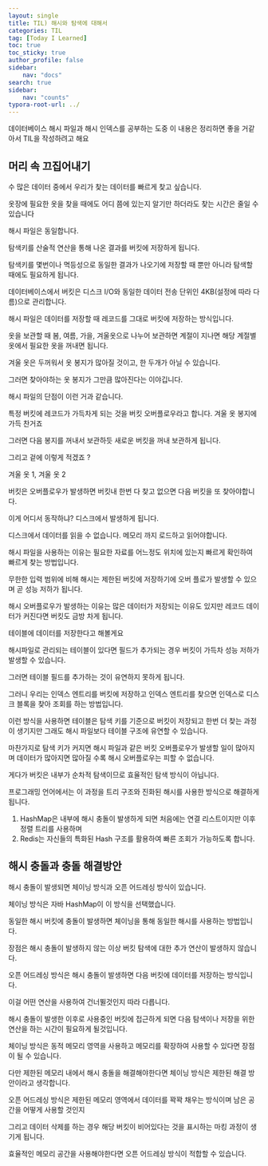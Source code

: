 ```yaml
---
layout: single
title: TIL) 해시와 탐색에 대해서
categories: TIL
tag: [Today I Learned]
toc: true
toc_sticky: true
author_profile: false
sidebar:
    nav: "docs"
search: true
sidebar:
    nav: "counts"
typora-root-url: ../
---
```


데이터베이스 해시 파일과 해시 인덱스를 공부하는 도중 이 내용은 정리하면 좋을 거같아서 TIL을 작성하려고 해요

## 머리 속 끄집어내기

수 많은 데이터 중에서 우리가 찾는 데이터를 빠르게 찾고 싶습니다.

옷장에 필요한 옷을 찾을 때에도 어디 쯤에 있는지 알기만 하더라도 찾는 시간은 줄일 수 있습니다



해시 파일은 동일합니다.

탐색키를 산술적 연산을 통해 나온 결과를 버킷에 저장하게 됩니다.

탐색키를 몇번이나 멱등성으로 동일한 결과가 나오기에 저장할 때 뿐만 아니라 탐색할 때에도 필요하게 됩니다.



데이터베이스에서 버킷은 디스크 I/O와 동일한 데이터 전송 단위인 4KB(설정에 따라 다름)으로 관리합니다.

해시 파일은 데이터를 저장할 때 레코드를 그대로 버킷에 저장하는 방식입니다.



옷을 보관할 때 봄, 여름, 가을, 겨울옷으로 나누어 보관하면 계절이 지나면 해당 계절별 옷에서 필요한 옷을 꺼내면 됩니다.

겨울 옷은 두꺼워서 옷 봉지가 많아질 것이고, 한 두개가 아닐 수 있습니다.

그러면 찾아야하는 옷 봉지가 그만큼 많아진다는 이야깁니다.

해시 파일의 단점이 이런 거과 같습니다.

특정 버킷에 레코드가 가득차게 되는 것을 버킷 오버플로우라고 합니다. 겨울 옷 봉지에 가득 찬거죠

그러면 다음 봉지를 꺼내서 보관하듯 새로운 버킷을 꺼내 보관하게 됩니다.

그리고 겉에 이렇게 적겠죠  ?

겨울 옷 1, 겨울 옷 2

버킷은 오버플로우가 발생하면 버킷내 한번 다 찾고 없으면 다음 버킷을 또 찾아야합니다.

이게 어디서 동작하냐? 디스크에서 발생하게 됩니다.

디스크에서 데이터를 읽을 수 없습니다. 메모리 까지 로드하고 읽어야합니다. 



해시 파일을 사용하는 이유는 필요한 자료를 어느정도 위치에 있는지 빠르게 확인하여 빠르게 찾는 방법입니다.

무한한 입력 범위에 비해 해시는 제한된 버킷에 저장하기에 오버 플로가 발생할 수 있으며 곧 성능 저하가 됩니다.



해시 오버플로우가 발생하는 이유는 많은 데이터가 저장되는 이유도 있지만 레코드 데이터가 커진다면 버킷도 금방 차게 됩니다.

테이블에 데이터를 저장한다고 해볼게요

해시파일로 관리되는 테이블이 있다면 필드가 추가되는 경우 버킷이 가득차 성능 저하가 발생할 수 있습니다.

그러면 테이블 필드를 추가하는 것이 유연하지 못하게 됩니다.



그러니 우리는 인덱스 엔트리를 버킷에 저장하고
인덱스 엔트리를 찾으면 인덱스로 디스크 블록을 찾아 조회를 하는 방법입니다.

이런 방식을 사용하면 테이블은 탐색 키를 기준으로 버킷이 저장되고 한번 더 찾는 과정이 생기지만 그래도 해시 파일보다 테이블 구조에 유연할 수 있습니다.

마찬가지로 탐색 키가 커지면 해시 파일과 같은 버킷 오버플로우가 발생할 일이 많아지며 데이터가 많아지면 많아질 수록 해시 오버플로우는 피할 수 없습니다.

게다가 버킷은 내부가 순차적 탐색이므로 효율적인 탐색 방식이 아닙니다.



프로그래밍 언어에서는 이 과정을 트리 구조와 진화된 해시를 사용한 방식으로 해결하게 됩니다.



1. HashMap은 내부에 해시 충돌이 발생하게 되면 처음에는 연결 리스트이지만 이후 정렬 트리를 사용하며
2. Redis는 자신들의 특화된 Hash 구조를 활용하여 빠른 조회가 가능하도록 합니다.



## 해시 충돌과 충돌 해결방안

해시 충돌이 발생되면 체이닝 방식과 오픈 어드레싱 방식이 있습니다.

체이닝 방식은 자바 HashMap이 이 방식을 선택했습니다.

동일한 해시 버킷에 충돌이 발생하면 체이닝을 통해 동일한 해시를 사용하는 방법입니다.

장점은 해시 충돌이 발생하지 않는 이상 버킷 탐색에 대한 추가 연산이 발생하지 않습니다.



오픈 어드레싱 방식은 해시 충돌이 발생하면 다음 버킷에 데이터를 저장하는 방식입니다.

이걸 어떤 연산을 사용하여 건너뛸것인지 따라 다릅니다.

해시 충돌이 발생한 이후로 사용중인 버킷에 접근하게 되면 다음 탐색이나 저장을 위한 연산을 하는 시간이 필요하게 될것입니다.



체이닝 방식은 동적 메모리 영역을 사용하고 메모리를 확장하여 사용할 수 있다면 장점이 될 수 있습니다.

다만 제한된 메모리 내에서 해시 충돌을 해결해야한다면 체이닝 방식은 제한된 해결 방안이라고 생각합니다.



오픈 어드레싱 방식은 제한된 메모리 영역에서 데이터를 꽉꽉 채우는 방식이며 남은 공간을 어떻게 사용할 것인지

그리고 데이터 삭제를 하는 경우 해당 버킷이 비어있다는 것을 표시하는 마킹 과정이 생기게 됩니다.

효율적인 메모리 공간을 사용해야한다면 오픈 어드레싱 방식이 적합할 수 있습니다.



